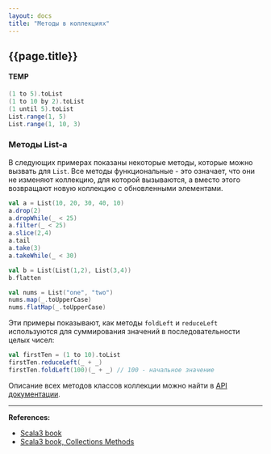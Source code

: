 ```yaml
---
layout: docs
title: "Методы в коллекциях"
---
```


## {{page.title}}



#### TEMP

```scala mdoc
(1 to 5).toList
(1 to 10 by 2).toList
(1 until 5).toList
List.range(1, 5)
List.range(1, 10, 3)
```



### Методы List-а

В следующих примерах показаны некоторые методы, которые можно вызвать для `List`.
Все методы функциональные - это означает, что они не изменяют коллекцию, для которой вызываются,
а вместо этого возвращают новую коллекцию с обновленными элементами.

```scala mdoc
val a = List(10, 20, 30, 40, 10)
a.drop(2)              
a.dropWhile(_ < 25)
a.filter(_ < 25)   
a.slice(2,4)     
a.tail                   
a.take(3)              
a.takeWhile(_ < 30)    
```
```scala mdoc
val b = List(List(1,2), List(3,4))
b.flatten                          
```
```scala mdoc
val nums = List("one", "two")
nums.map(_.toUpperCase)
nums.flatMap(_.toUpperCase)
```

Эти примеры показывают, как методы `foldLeft` и `reduceLeft` используются для суммирования значений в последовательности целых чисел:

```scala mdoc
val firstTen = (1 to 10).toList
firstTen.reduceLeft(_ + _)        
firstTen.foldLeft(100)(_ + _) // 100 - начальное значение
```

Описание всех методов классов коллекции можно найти в [API документации](https://scala-lang.org/api/3.x/).




---

**References:**
- [Scala3 book](https://docs.scala-lang.org/scala3/book/taste-collections.html)
- [Scala3 book, Collections Methods](https://docs.scala-lang.org/scala3/book/collections-methods.html)
